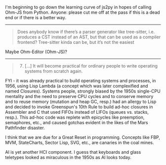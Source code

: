 I'm beginning to go down the learning curve of js2py in hopes of calling Ohm-JS from Python.  Anyone: please cut me off at the pass if this is a dead end or if there is a better way.

---

> Does anybody know if there’s a parser generator like tree-sitter, i.e. produces a CST instead of an AST, but that can be used as a compiler frontend? Tree-sitter kinda can be, but it’s not the easiest

Maybe Ohm-Editor (Ohm-JS)?

---

> 7. [...] It will become practical for ordinary people to write operating systems from scratch again.

FYI - it was already practical to build operating systems and processes, in 1956, using Lisp Lambda (a concept which was later complexified and named Closures).  Systems people, strongly biased by the 1950s single-CPU mentality and the need to preserve CPU cycles and to conserve memory and to reuse memory (mutation and heap GC, resp.) had an allergy to Lisp and decided to invoke Greenspun's 10th Rule to build ad-hoc closures in Assembler and C that used FIFOs instead of LIFOs (queues vs. stacks, resp.).  This ad-hoc code was replete with epicycles like preemption, semaphores, etc., and caused gotchas evident in the likes of the Mars Pathfinder disaster.

I think that we are due for a Great Reset in programming.  Concepts like FBP, MVM, StateCharts, Sector Lisp, SVG, etc., are canaries in the coal mines.

AI is yet another HCI component.  I guess that keyboards and glass teletypes looked as miraculous in the 1950s as AI looks today.